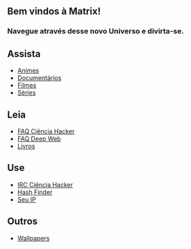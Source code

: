 ## Bem vindos à Matrix!
### Navegue através desse novo Universo e divirta-se.

## Assista 

* [Animes]()
* [Documentários]()
* [Filmes]()
* [Séries]()

## Leia 

* [FAQ Ciência Hacker]()
* [FAQ Deep Web]()
* [Livros]()

## Use 

* [IRC Ciência Hacker]()
* [Hash Finder]()
* [Seu IP]()

## Outros  

* [Wallpapers]()
